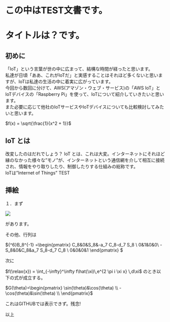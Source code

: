 # この中はTEST文書です。

# タイトルは？です。

## 初めに

「IoT」という言葉が世の中に広まって、結構な時間が経ったと思います。  
私達が日頃「ああ、これがIoTだ」と実感することはそれほど多くないと思いますが、IoTは私達の生活の中に着実に広がっています。  
今回から数回に分けて、AWS(アマゾン・ウェブ・サービス)の「AWS IoT」とIoTデバイスの「Raspberry Pi」を使って、IoTについて紹介していきたいと思います。  
また必要に応じて他社のIoTサービスやIoTデバイスについても比較検討してみたいと思います。

$f(x) = \sqrt{\frac{1}{x^2 + 1}}$


## IoT とは
改変したのはだれでしょう？
IoT とは、これは大変。インターネットにそれほど縁のなかった様々な”モノ”が、インターネットという通信網を介して相互に接続され、情報をやり取りしたり、制御したりする仕組みの総称です。  
IoTは”Internet of Things”
TEST

## 挿絵
１．まず

![](https://gyazo.com/751140ae0c4b9ec5a3982ed7f0e75f91.png)

があります。

その他、行列は

${^6}B_8^{-1}
=\begin{pmatrix}
C_8&0&S_8&-a_7 C_8-d_7 S_8 \\
0&1&0&0\\
-S_8&0&C_8&a_7 S_8-d_7 C_8 \\
0&0&0&1
\end{pmatrix}
$


次に

$f(\relax{x}) = \int_{-\infty}^\infty
    f\hat(\xi)\,e^{2 \pi i \xi x}
    \,d\xi$
のとき以下の式が成立する。

$G(\theta)=\begin{pmatrix} 
\sin(\theta)&\cos(\theta) \\
-\cos(\theta)&\sin(\theta) \\
\end{pmatrix}$

これはGITHUBでは表示できず。残念!

以上